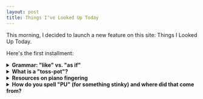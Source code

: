```yaml
---
layout: post
title: Things I've Looked Up Today
---
```


This morning, I decided to launch a new feature on this site: Things I Looked Up Today.

Here's the first installment:

<details>
  <summary><strong>Grammar: "like" vs. "as if"</strong></summary>
  <p>From [Clifford Garstang](http://cliffordgarstang.com/tips-for-writers-like-vs-as-if/): "Like is a preposition. As (or as if or as though) is a conjunction. Use like if it is followed by noun/object. Use as if it is followed by a verb/clause."
  <ul>
    <li><a href="http://dictionary.reference.com/help/faq/language/g54.html" target="_blank">Dictionary.com explanation</a></li>
    <li><a href="http://theeditorsblog.net/2010/07/26/like-vs-as/">The Editor's Blog</a></li>
  </ul>
  </p>
</details>

<details>
  <summary><strong>What is a "toss-pot"?</strong></summary> 
  <p>A drunkard (archaic, literary); a stupid or contemptible person (British slang).
    <ul>
      <li><a href="http://dictionary.reference.com/browse/tosspot" target="_blank">Dictionary.com</a></li>
    </ul>
  </p>
</details>

<details>
<summary><strong>Resources on piano fingering</strong></summary> 
  <p>Some basic principles:
    <ul>
      <li><a href="http://www.key-notes.com/piano-fingering.html">Seven of the most important rules for fingering</a></li>
      <li><a href="http://www.pianostreet.com/blog/articles/natural-fingering-a-topographical-approach-6306/">Natural Fingering</a></li>
    </ul>
  </p>
</details>

<details>
  <summary><strong>How do you spell "PU" (for something stinky) and where did that come from?</strong></summary>
  <p>
    <ul>
      <li><a href="http://www.grammarphobia.com/blog/2010/08/on-the-scent.html">Grammarphobia</a></li>
    </ul>
  </p>
</details>


